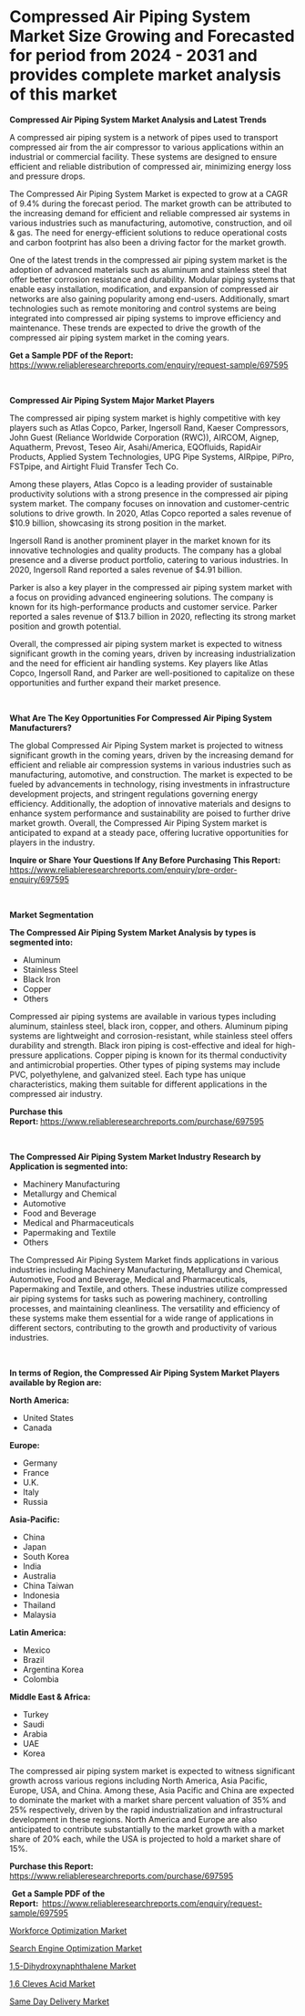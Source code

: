 <p><h1>Compressed Air Piping System Market Size Growing and Forecasted for period from 2024 - 2031 and provides complete market analysis of this market</h1></p><p><strong>Compressed Air Piping System Market Analysis and Latest Trends</strong></p>
<p><p>A compressed air piping system is a network of pipes used to transport compressed air from the air compressor to various applications within an industrial or commercial facility. These systems are designed to ensure efficient and reliable distribution of compressed air, minimizing energy loss and pressure drops.</p><p>The Compressed Air Piping System Market is expected to grow at a CAGR of 9.4% during the forecast period. The market growth can be attributed to the increasing demand for efficient and reliable compressed air systems in various industries such as manufacturing, automotive, construction, and oil & gas. The need for energy-efficient solutions to reduce operational costs and carbon footprint has also been a driving factor for the market growth.</p><p>One of the latest trends in the compressed air piping system market is the adoption of advanced materials such as aluminum and stainless steel that offer better corrosion resistance and durability. Modular piping systems that enable easy installation, modification, and expansion of compressed air networks are also gaining popularity among end-users. Additionally, smart technologies such as remote monitoring and control systems are being integrated into compressed air piping systems to improve efficiency and maintenance. These trends are expected to drive the growth of the compressed air piping system market in the coming years.</p></p>
<p><strong>Get a Sample PDF of the Report:&nbsp;</strong> <a href="https://www.reliableresearchreports.com/enquiry/request-sample/697595">https://www.reliableresearchreports.com/enquiry/request-sample/697595</a></p>
<p>&nbsp;</p>
<p><strong>Compressed Air Piping System Major Market Players</strong></p>
<p><p>The compressed air piping system market is highly competitive with key players such as Atlas Copco, Parker, Ingersoll Rand, Kaeser Compressors, John Guest (Reliance Worldwide Corporation (RWC)), AIRCOM, Aignep, Aquatherm, Prevost, Teseo Air, Asahi/America, EQOfluids, RapidAir Products, Applied System Technologies, UPG Pipe Systems, AIRpipe, PiPro, FSTpipe, and Airtight Fluid Transfer Tech Co.</p><p>Among these players, Atlas Copco is a leading provider of sustainable productivity solutions with a strong presence in the compressed air piping system market. The company focuses on innovation and customer-centric solutions to drive growth. In 2020, Atlas Copco reported a sales revenue of $10.9 billion, showcasing its strong position in the market.</p><p>Ingersoll Rand is another prominent player in the market known for its innovative technologies and quality products. The company has a global presence and a diverse product portfolio, catering to various industries. In 2020, Ingersoll Rand reported a sales revenue of $4.91 billion.</p><p>Parker is also a key player in the compressed air piping system market with a focus on providing advanced engineering solutions. The company is known for its high-performance products and customer service. Parker reported a sales revenue of $13.7 billion in 2020, reflecting its strong market position and growth potential.</p><p>Overall, the compressed air piping system market is expected to witness significant growth in the coming years, driven by increasing industrialization and the need for efficient air handling systems. Key players like Atlas Copco, Ingersoll Rand, and Parker are well-positioned to capitalize on these opportunities and further expand their market presence.</p></p>
<p>&nbsp;</p>
<p><strong>What Are The Key Opportunities For Compressed Air Piping System Manufacturers?</strong></p>
<p><p>The global Compressed Air Piping System market is projected to witness significant growth in the coming years, driven by the increasing demand for efficient and reliable air compression systems in various industries such as manufacturing, automotive, and construction. The market is expected to be fueled by advancements in technology, rising investments in infrastructure development projects, and stringent regulations governing energy efficiency. Additionally, the adoption of innovative materials and designs to enhance system performance and sustainability are poised to further drive market growth. Overall, the Compressed Air Piping System market is anticipated to expand at a steady pace, offering lucrative opportunities for players in the industry.</p></p>
<p><strong>Inquire or Share Your Questions If Any Before Purchasing This Report:</strong> <a href="https://www.reliableresearchreports.com/enquiry/pre-order-enquiry/697595">https://www.reliableresearchreports.com/enquiry/pre-order-enquiry/697595</a></p>
<p>&nbsp;</p>
<p><strong>Market Segmentation</strong></p>
<p><strong>The Compressed Air Piping System Market Analysis by types is segmented into:</strong></p>
<p><ul><li>Aluminum</li><li>Stainless Steel</li><li>Black Iron</li><li>Copper</li><li>Others</li></ul></p>
<p><p>Compressed air piping systems are available in various types including aluminum, stainless steel, black iron, copper, and others. Aluminum piping systems are lightweight and corrosion-resistant, while stainless steel offers durability and strength. Black iron piping is cost-effective and ideal for high-pressure applications. Copper piping is known for its thermal conductivity and antimicrobial properties. Other types of piping systems may include PVC, polyethylene, and galvanized steel. Each type has unique characteristics, making them suitable for different applications in the compressed air industry.</p></p>
<p><strong>Purchase this Report:&nbsp;</strong><a href="https://www.reliableresearchreports.com/purchase/697595">https://www.reliableresearchreports.com/purchase/697595</a></p>
<p>&nbsp;</p>
<p><strong>The Compressed Air Piping System Market Industry Research by Application is segmented into:</strong></p>
<p><ul><li>Machinery Manufacturing</li><li>Metallurgy and Chemical</li><li>Automotive</li><li>Food and Beverage</li><li>Medical and Pharmaceuticals</li><li>Papermaking and Textile</li><li>Others</li></ul></p>
<p><p>The Compressed Air Piping System Market finds applications in various industries including Machinery Manufacturing, Metallurgy and Chemical, Automotive, Food and Beverage, Medical and Pharmaceuticals, Papermaking and Textile, and others. These industries utilize compressed air piping systems for tasks such as powering machinery, controlling processes, and maintaining cleanliness. The versatility and efficiency of these systems make them essential for a wide range of applications in different sectors, contributing to the growth and productivity of various industries.</p></p>
<p>&nbsp;</p>
<p><strong>In terms of Region, the Compressed Air Piping System Market Players available by Region are:</strong></p>
<p>
    <p> <strong> North America: </strong>
        <ul>
            <li>United States</li>
            <li>Canada</li>
        </ul>
        </p> 
    <p> <strong> Europe: </strong>
        <ul>
            <li>Germany</li>
            <li>France</li>
            <li>U.K.</li>
            <li>Italy</li>
            <li>Russia</li>
        </ul>
        </p> 
    <p> <strong> Asia-Pacific: </strong>
        <ul>
            <li>China</li>
            <li>Japan</li>
            <li>South Korea</li>
            <li>India</li>
            <li>Australia</li>
            <li>China Taiwan</li>
            <li>Indonesia</li>
            <li>Thailand</li>
            <li>Malaysia</li>
        </ul>
        </p> 
    <p> <strong> Latin America: </strong>
        <ul>
            <li>Mexico</li>
            <li>Brazil</li>
            <li>Argentina Korea</li>
            <li>Colombia</li>
        </ul>
        </p> 
    <p> <strong> Middle East & Africa: </strong>
        <ul>
            <li>Turkey</li>
            <li>Saudi</li>
            <li>Arabia</li>
            <li>UAE</li>
            <li>Korea</li>
        </ul>
    </p>
    </p>
<p><p>The compressed air piping system market is expected to witness significant growth across various regions including North America, Asia Pacific, Europe, USA, and China. Among these, Asia Pacific and China are expected to dominate the market with a market share percent valuation of 35% and 25% respectively, driven by the rapid industrialization and infrastructural development in these regions. North America and Europe are also anticipated to contribute substantially to the market growth with a market share of 20% each, while the USA is projected to hold a market share of 15%.</p></p>
<p><strong>Purchase this Report: </strong><a href="https://www.reliableresearchreports.com/purchase/697595">https://www.reliableresearchreports.com/purchase/697595</a></p>
<p>&nbsp;<strong>Get a Sample PDF of the Report:&nbsp;&nbsp;</strong><a href="https://www.reliableresearchreports.com/enquiry/request-sample/697595">https://www.reliableresearchreports.com/enquiry/request-sample/697595</a></p>
<p><strong></strong></p>
<p><p><a href="https://medium.com/p/9d4d5762e6d8/edit">Workforce Optimization Market</a></p><p><a href="https://medium.com/p/abf7f0599919/edit">Search Engine Optimization Market</a></p><p><a href="https://github.com/lababdou/Market-Research-Report-List-1/blob/main/15-dihydroxynaphthalene-market.md">1,5-Dihydroxynaphthalene Market</a></p><p><a href="https://github.com/derrinmiltonellis35gcl/Market-Research-Report-List-1/blob/main/16-cleves-acid-market.md">1,6 Cleves Acid Market</a></p><p><a href="https://medium.com/p/3afa13d67fe7/edit">Same Day Delivery Market</a></p></p>
